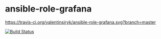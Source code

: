 # ansible-role-grafana

https://travis-ci.org/valentinsiryk/ansible-role-grafana.svg?branch=master

[![Build Status](https://travis-ci.org/valentinsiryk/ansible-role-grafana.svg?branch=master)](https://travis-ci.org/valentinsiryk/ansible-role-grafana)
